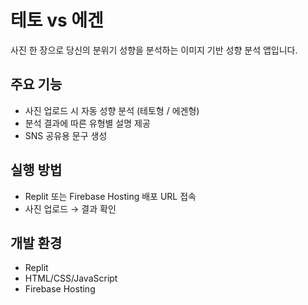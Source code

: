 # 테토 vs 에겐

사진 한 장으로 당신의 분위기 성향을 분석하는 이미지 기반 성향 분석 앱입니다.

## 주요 기능
- 사진 업로드 시 자동 성향 분석 (테토형 / 에겐형)
- 분석 결과에 따른 유형별 설명 제공
- SNS 공유용 문구 생성

## 실행 방법
- Replit 또는 Firebase Hosting 배포 URL 접속
- 사진 업로드 → 결과 확인

## 개발 환경
- Replit
- HTML/CSS/JavaScript
- Firebase Hosting
